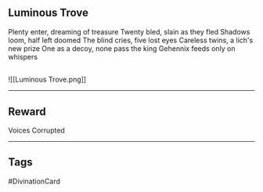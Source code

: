 ## Luminous Trove
Plenty enter, dreaming of treasure
Twenty bled, slain as they fled
Shadows loom, half left doomed
The blind cries, five lost eyes
Careless twins, a lich's new prize
One as a decoy, none pass the king
Gehennix feeds only on whispers
## 
![[Luminous Trove.png]]

---
## Reward
Voices
Corrupted

---
## Tags
#DivinationCard